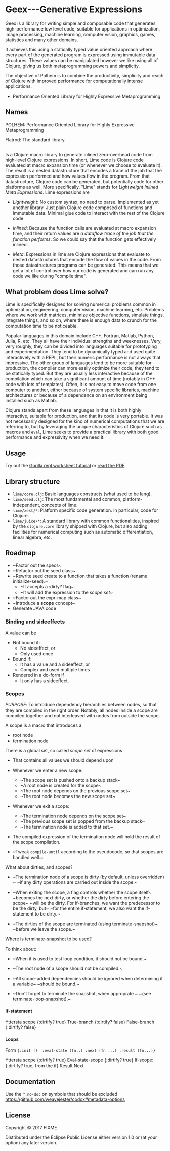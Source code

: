 # Geex---Generative Expressions

Geex is a library for writing simple and composable code that generates high-performance low level code, suitable for applications in optimization, image processing, machine learning, computer vision, graphics, games, statistics and many other domains.

It achieves this using a statically typed value oriented approach where every part of the generated program is expressed using immutable data structures. These values can be manipulated however we like using all of Clojure, giving us both metaprogramming powers and simplicity.

The objective of Polhem is to combine the productivity, simplicity and reach of Clojure with improved performance for computationally intense applications.

* Performance Oriented Library for Highly Expressive Metaprogramming

## Names

POLHEM: Performance Oriented Library for Highly Expressive Metaprogramming

Flatrod: The standard library.

##

Is a Clojure macro library to generate inlined zero-overhead code from high-level Clojure expressions. In short, Lime code is Clojure code evaluated at macro expansion time (or whenever we choose to evaluate it). The result is a nested datastructure that encodes a trace of the job that the expression performed and how values flow in the program. From that datastructure, Clojure code can be generated, but potentially code for other platforms as well. More specifically, "Lime" stands for *Lightweight Inlined Meta Expressions*. Lime expressions are

  * *Lightweight*: No custom syntax, no need to parse. Implemented as yet another library. Just plain Clojure code composed of functions and immutable data. Minimal glue code to interact with the rest of the Clojure code.

  * *Inlined*: Because the function calls are evaluated at macro expansion time, and their return values are *a dataflow trace of the job that the function performs*. So we could say that the function gets effectively inlined.

  * *Meta*: Expressions in lime are Clojure expressions that evaluate to nested datastructures that encode the flow of values in the code. From those datastructures programs can be generated. This means that we get a lot of control over how our code is generated and can run any code we like during "compile time".

## What problem does Lime solve?

Lime is specifically designed for solving numerical problems common in optimization, engineering, computer vision, machine learning, etc. Problems where we work with matrices, minimize objective functions, simulate things, integrate things, and so on, where there is enough data to crunch for the computation time to be noticeable.

Popular languages in this domain include C++, Fortran, Matlab, Python, Julia, R, etc. They all have their individual strengths and weeknesses. Very, very roughly, they can be divided into languages suitable for prototyping and experimentation. They tend to be dynamically typed and used quite interactively with a REPL, but their numeric performance is not always that impressive. The other group of languages tend to be more suitable for production, the compiler can more easily optimize their code, they tend to be statically typed. But they are usually less interactive because of the compilation which can take a significant amount of time (notably in C++ code with lots of templates). Often, it is not easy to move code from one computer to another, either because of system specific libraries, machine architectures or because of a dependence on an environment being installed such as Matlab.

Clojure stands apart from these languages in that it is both highly interactive, suitable for production, and that its code is very portable. It was not necessarily designed for the kind of numerical computations that we are referring to, but by leveraging the unique characteristics of Clojure such as macros and ```eval```, Lime seeks to provide a practical library with both good performance and expressivity when we need it.

## Usage

Try out the [Gorilla repl worksheet tutorial]() or [read the PDF]().

## Library structure

  * ```lime/core.clj```: Basic languages constructs (what used to be lang).
  * ```lime/seed.clj```: The most fundamental and common, 
                         platform-independent, concepts of lime.
  * ```lime/zest/*```: Platform specific code generation. In particular,
                       code for Clojure.
  * ```lime/juice/*```: A standard library with common functionalities, 
    inspired by the ```clojure.core``` library shipped with Clojure, 
    but also adding facilities for numerical computing such as 
    automatic differentiation, linear algebra, etc.


## Roadmap

  * ~Factor out the specs~
  * ~Refactor out the seed class~
  * ~Rewrite seed create to a function that takes a function (rename initialize-seed).~
    - ~It accepts a :dirty? flag~
    - ~It will add the expression to the *scope set*~
  * ~Factor out the expr-map class~
  * ~Introduce a **scope** concept~
  * Generate JAVA code

### Binding and sideeffects

A value can be 
  * Not bound if:
    - No sideeffect, or
    - Only used once
  * Bound if:
    - It has a value and a sideeffect, or
    - Complex and used multiple times
  * Rendered in a do-form if
    - It only has a sideeffect.

### Scopes

*PURPOSE*: To introduce dependency hierarchies between nodes, so that they are compiled in the right order. 
Notably, all nodes inside a scope are compiled together and not interleaved with nodes from outside the scope.

A scope is a macro that introduces a 

  * root node
  * termination node

There is a global set, so called *scope set* of expressions

  * That contains all values we should depend upon
  * Whenever we enter a new scope:
    - ~The scope set is pushed onto a backup stack~
    - ~A root node is created for the scope~
    - ~The root node depends on the previous scope set~
    - ~The root node becomes the new scope set~
  * Whenever we exit a scope:
    - ~The termination node depends on the scope set~
    - ~The previous scope set is popped from the backup stack~
    - ~The termination node is added to that set.~
  * The compiled expression of the termination node will hold the result of the scope compilation.

  * ~Tweak ```compile-until``` according to the pseudocode, so that scopes are handled well.~


What about dirties, and scopes?

  * ~The termination node of a scope is dirty (by default, unless overridden) ~
    ~if any dirty operations are carried out inside the scope.~

  * ~When exiting the scope, a flag controls whether the scope itself~
    ~becomes the next dirty, or whether the dirty before entering the scope~
    ~will be the dirty. For if-branches, we want the predecessor to be the dirty, but~
    ~for the entire if-statement, we also want the if-statement to be dirty.~

  * ~The dirties of the scope are terminated (using terminate-snapshot)~
    ~before we leave the scope.~

Where is terminate-snapshot to be used?

To think about:

  * ~When if is used to test loop condition, it should not be bound.~

  * ~The root node of a scope should not be compiled.~

  * ~All scope-added dependencies should be ignored when determining if a variable~
    ~should be bound.~

  * ~Don't forget to terminate the snapshot, when approprate ~
    ~(see terminate-loop-snapshot).~

#### If-statement

Yttersta scope {:dirtify? true}
    True-branch {:dirtify? false}
    False-branch {:dirtify? false}

#### Loops

Form ```{:init ()  :eval-state (fn..) :next (fn ...) :result (fn...)}```

Yttersta scope {:dirtify? true}
    Eval-state-scope {:dirtify? true}
    If-scope: {:dirtify? true, from the if}
        Result
        Next

## Documentation

Use the ```^:no-doc``` on symbols that should be excluded
https://github.com/weavejester/codox#metadata-options

## License

Copyright © 2017 FIXME

Distributed under the Eclipse Public License either version 1.0 or (at
your option) any later version.
